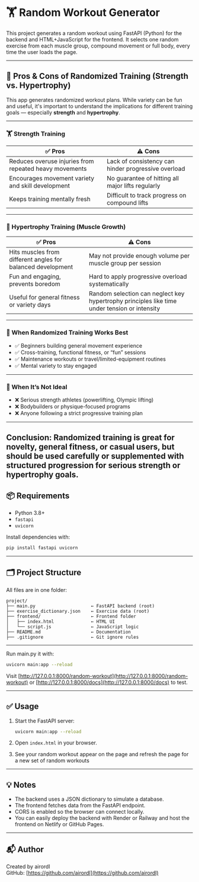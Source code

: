 # 🏋️ Random Workout Generator

This project generates a random workout using FastAPI (Python) for the backend and HTML+JavaScript for the frontend.
It selects one random exercise from each muscle group, compound movement or full body, every time the user loads the page.


---
## 🧠 Pros & Cons of Randomized Training (Strength vs. Hypertrophy)

This app generates randomized workout plans. While variety can be fun and useful, it's important to understand the implications for different training goals — especially **strength** and **hypertrophy**.

---

### 🏋️ Strength Training

| ✅ Pros | ⚠️ Cons |
|--------|---------|
| Reduces overuse injuries from repeated heavy movements | Lack of consistency can hinder progressive overload |
| Encourages movement variety and skill development | No guarantee of hitting all major lifts regularly |
| Keeps training mentally fresh | Difficult to track progress on compound lifts |

---

### 💪 Hypertrophy Training (Muscle Growth)

| ✅ Pros | ⚠️ Cons |
|--------|---------|
| Hits muscles from different angles for balanced development | May not provide enough volume per muscle group per session |
| Fun and engaging, prevents boredom | Hard to apply progressive overload systematically |
| Useful for general fitness or variety days | Random selection can neglect key hypertrophy principles like time under tension or intensity |

---

### 🎯 When Randomized Training Works Best

- ✅ Beginners building general movement experience
- ✅ Cross-training, functional fitness, or “fun” sessions
- ✅ Maintenance workouts or travel/limited-equipment routines
- ✅ Mental variety to stay engaged

---

### 🚫 When It’s Not Ideal

- ❌ Serious strength athletes (powerlifting, Olympic lifting)
- ❌ Bodybuilders or physique-focused programs
- ❌ Anyone following a strict progressive training plan

---

**Conclusion:**
Randomized training is great for **novelty**, **general fitness**, or **casual users**, but should be used carefully or supplemented with structured progression for serious strength or hypertrophy goals.
---

## 📦 Requirements

- Python 3.8+
- `fastapi`
- `uvicorn`

Install dependencies with:

```bash
pip install fastapi uvicorn
```

---

## 🗂 Project Structure

All files are in one folder:

```
project/
├── main.py                     ← FastAPI backend (root)
├── exercise_dictionary.json    ← Exercise data (root)
├── frontend/                   ← Frontend folder
│   ├── index.html              ← HTML UI
│   └── script.js               ← JavaScript logic
├── README.md                   ← Documentation
├── .gitignore                  ← Git ignore rules

```

---

Run main.py it with:

```bash
uvicorn main:app --reload
```

Visit [http://127.0.0.1:8000/random-workout](http://127.0.0.1:8000/random-workout) or [http://127.0.0.1:8000/docs](http://127.0.0.1:8000/docs) to test.

---

## ✅ Usage

1. Start the FastAPI server:
   ```bash
   uvicorn main:app --reload
   ```

2. Open `index.html` in your browser.

3. See your random workout appear on the page and refresh the page for a new set of random workouts

---

## 💡 Notes

- The backend uses a JSON dictionary to simulate a database.
- The frontend fetches data from the FastAPI endpoint.
- CORS is enabled so the browser can connect locally.
- You can easily deploy the backend with Render or Railway and host the frontend on Netlify or GitHub Pages.

---

## 📬 Author

Created by airordl  
GitHub: [https://github.com/airordl](https://github.com/airordl)

